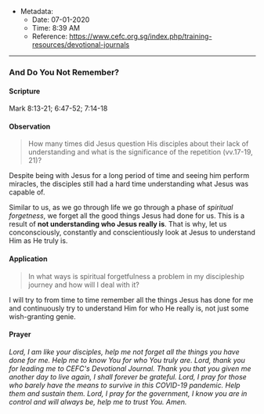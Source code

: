 - Metadata:
	- Date: 07-01-2020 
	- Time: 8:39 AM
	- Reference: https://www.cefc.org.sg/index.php/training-resources/devotional-journals

---

### And Do You Not Remember?

#### Scripture
Mark 8:13-21; 6:47-52; 7:14-18

#### Observation

>How many times did Jesus question His disciples about their lack of
understanding and what is the significance of the repetition (vv.17-19, 21)?

Despite being with Jesus for a long period of time and seeing him perform miracles, the disciples still had a hard time understanding what Jesus was capable of.

Similar to us, as we go through life we go through a phase of *spiritual forgetness*, we forget all the good things Jesus had done for us. This is a result of **not understanding who Jesus really is**. That is why, let us conconsciously, constantly and conscientiously look at Jesus to understand Him as He truly is.

#### Application

>In what ways is spiritual forgetfulness a problem in my discipleship journey and how will I deal with it?

I will try to from time to time remember all the things Jesus has done for me and continuously try to understand Him for who He really is, not just some wish-granting genie.

#### Prayer

*Lord, I am like your disciples, help me not forget all the things you have done for me. Help me to know You for who You truly are. Lord, thank you for leading me to CEFC's Devotional Journal. Thank you that you given me another day to live again, I shall forever be grateful. Lord, I pray for those who barely have the means to survive in this COVID-19 pandemic. Help them and sustain them. Lord, I pray for the government, I know you are in control and will always be, help me to trust You. Amen.*